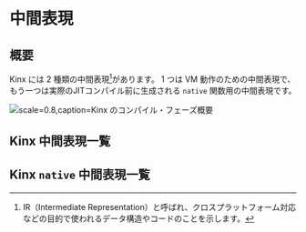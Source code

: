 
# 中間表現

## 概要

Kinx には 2 種類の中間表現[^ir]があります。
1 つは VM 動作のための中間表現で、もう一つは実際のJITコンパイル前に生成される `native` 関数用の中間表現です。

[^ir]: IR（Intermediate Representation）と呼ばれ、クロスプラットフォーム対応などの目的で使われるデータ構造やコードのことを示します。

![scale=0.8,caption=Kinx のコンパイル・フェーズ概要](ximg/compile.png)

## Kinx 中間表現一覧

## Kinx `native` 中間表現一覧
